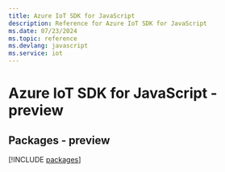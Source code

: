 ```yaml
---
title: Azure IoT SDK for JavaScript
description: Reference for Azure IoT SDK for JavaScript
ms.date: 07/23/2024
ms.topic: reference
ms.devlang: javascript
ms.service: iot
---
```

# Azure IoT SDK for JavaScript - preview
## Packages - preview
[!INCLUDE [packages](iot-index.md)]
